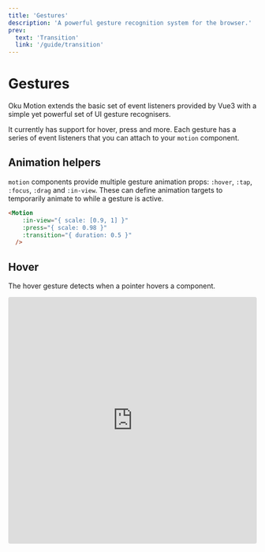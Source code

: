 ```yaml
---
title: 'Gestures'
description: 'A powerful gesture recognition system for the browser.'
prev:
  text: 'Transition'
  link: '/guide/transition'
---
```


# Gestures

Oku Motion extends the basic set of event listeners provided by Vue3 with a simple yet powerful set of UI gesture recognisers.

It currently has support for hover, press and more. Each gesture has a series of event listeners that you can attach to your `motion` component.

## Animation helpers

`motion` components provide multiple gesture animation props: `:hover`, `:tap`, `:focus`, `:drag` and `:in-view`. These can define animation targets to temporarily animate to while a gesture is active.

```html
<Motion
    :in-view="{ scale: [0.9, 1] }"
    :press="{ scale: 0.98 }"
    :transition="{ duration: 0.5 }"
  />
```

## Hover

The hover gesture detects when a pointer hovers a component.

<iframe
  src="https://stackblitz.com/edit/vitejs-vite-qwnt8k?embed=1&file=src%2FDemo.vue&view=preview"
  style="width:100%; height:500px; border:0; border-radius: 4px; overflow:hidden;"
></iframe>
